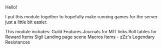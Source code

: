 Hello!

I put this module together to hopefully make running games for the server just a little bit easier. 

This module includes:
Guild Features
Journals for MIT links
Roll tables for Reward Items
Sigil Landing page scene
Macros
Items - zZz's Legendary Resistances
